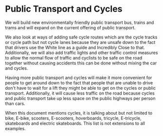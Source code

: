
Public Transport and Cycles
============================

We will build new environmentally friendly public transport bus, trains and trams and will expand on the current offering of public transport.

We also look at ways of adding safe cycle routes which are the cycle tracks or cycle path but not cycle lanes because they are unsafe down to the fact that drivers use the White line as a guide and Incredibly Close to that. Additionally, we will also add traffic lights and other traffic control measures to allow the normal flow of traffic and cyclists to be safe on the road together without causing accidents this can be done without mixing the car and cycles.

Having more public transport and cycles will make it more convenient for people to get around down to the fact that people that are unable to drive don't have to wait for a lift they might be able to get on the cycles or public transport. Additionally, it will cause less traffic on the road because cycles and public transport take up less space on the public highways per person than cars.

When this document mentions cycles, it is talking about but not limited to bike, E-bike, scooters, E-scooters, hoverboards, tricycle, E-tricycle, skateboards and electric skateboards. This list is not extensions to all examples.
